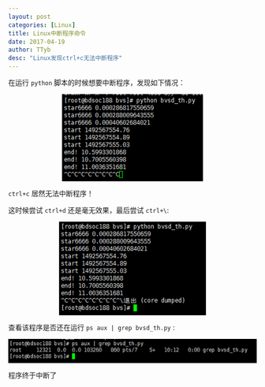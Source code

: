 ```yaml
---
layout: post
categories: [Linux]
title: Linux中断程序命令
date: 2017-04-19
author: TTyb
desc: "Linux发现ctrl+c无法中断程序"
---
```


在运行 `python` 脚本的时候想要中断程序，发现如下情况：

<p style="text-align:center"><img src="/static/postimage/linux/stop/996148-20170419100644618-865355723.png" class="img-responsive"style="display: block; margin-right: auto; margin-left: auto;"></p>

`ctrl+c` 居然无法中断程序！

这时候尝试 `ctrl+d` 还是毫无效果，最后尝试 `ctrl+\`:

<p style="text-align:center"><img src="/static/postimage/linux/stop/996148-20170419100824977-2099921750.png" class="img-responsive"style="display: block; margin-right: auto; margin-left: auto;"></p>

查看该程序是否还在运行 `ps aux | grep bvsd_th.py` :

<p style="text-align:center"><img src="/static/postimage/linux/stop/996148-20170419101253602-1798786690.png" class="img-responsive"style="display: block; margin-right: auto; margin-left: auto;"></p>

程序终于中断了